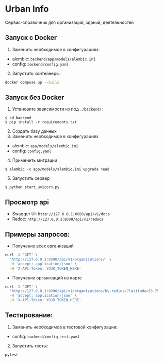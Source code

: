 # Urban Info

Сервис-справочник для организаций, зданий, деятельностей

## Запуск с Docker

1. Заменить необходимое в конфигурациях:
- alembic: `backend/app/models/alembic.ini`
- config: `backend/config.yaml`

2. Запустить контейнеры:
```bash
docker compose up --build
```

## Запуск без Docker

1. Установите зависимости из под `./backend/`:

```console
$ cd backend
$ pip install -r requirements.txt
```

2. Создать базу данных
3. Заменить необходимое в конфигурациях
- alembic: `app/models/alembic.ini`
- config: `config.yaml`

4. Применить миграции
```console
$ alembic -c app/models/alembic.ini upgrade head
```

5. Запустить сервер
```console
$ python start_uvicorn.py
```

## Просмотр api
- Swagger UI: `http://127.0.0.1:8000/api/v1/docs`
- Redoc: `http://127.0.0.1:8000/api/v1/redocs`

## Примеры запросов:

- Получение всех организаций
```bash
curl -X 'GET' \
  'http://127.0.0.1:8000/api/v1/organizations/' \
  -H 'accept: application/json' \
  -H 'X-API-Token: YOUR_TOKEN_HERE'
```

- Получение организаций на карте
```bash
curl -X 'GET' \
  'http://127.0.0.1:8000/api/v1/organizations/by-radius/?latitude=55.751244&longitude=37.618423&radius_km=5' \
  -H 'accept: application/json' \
  -H 'X-API-Token: YOUR_TOKEN_HERE'
```

## Тестирование:

1. Заменить необходимое в тестовой конфигурации:
- config: `backend/config_test.yaml`

2. Запустить тесты:
```bash
pytest
```
